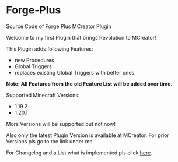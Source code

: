 # Forge-Plus
Source Code of Forge Plus MCreator Plugin

Welcome to my first Plugin that brings Revolution to MCreator!

This Plugin adds following Features:
- new Procedures
- Global Triggers 
- replaces existing Global Triggers with better ones
 

**Note: All Features from the old Feature List will be added over time.**

 

Supported Minecraft Versions:
- 1.19.2
- 1.20.1

More Versions will be supported but not now!

 

Also only the latest Plugin Version is available at MCreator. For prior Versions pls go to the link under me.

 

For Changelog and a List what is implemented pls click [here](https://app.milanote.com/1SyQ6n1Dt9Bt2l?p=cL1bnSgyoUo).
